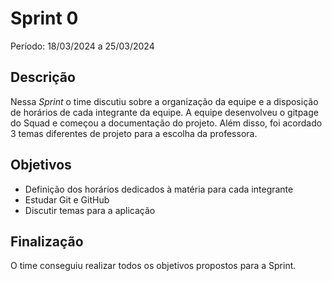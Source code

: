 # Sprint 0

Período: 18/03/2024 a 25/03/2024

## Descrição

Nessa _Sprint_ o time discutiu sobre a organização da equipe e a disposição de horários de cada integrante da equipe. A equipe desenvolveu o gitpage do Squad e começou a documentação do projeto. Além disso, foi acordado 3 temas diferentes de projeto para a escolha da professora.

## Objetivos
- Definição dos horários dedicados à matéria para cada integrante
- Estudar Git e GitHub
- Discutir temas para a aplicação

## Finalização
O time conseguiu realizar todos os objetivos propostos para a Sprint.
